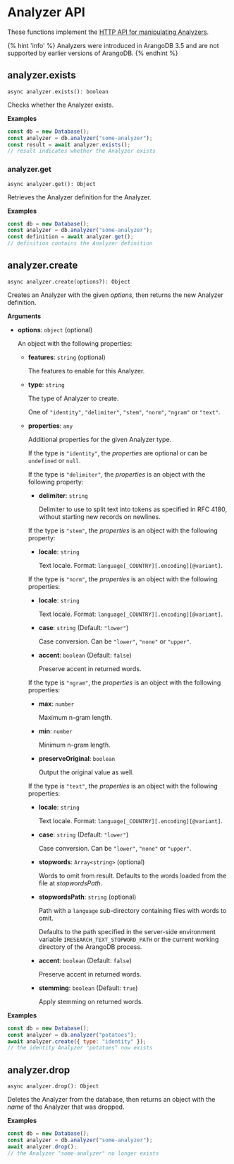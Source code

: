 # Analyzer API

These functions implement the
[HTTP API for manipulating Analyzers](https://www.arangodb.com/docs/stable/http/analyzers.html).

{% hint 'info' %}
Analyzers were introduced in ArangoDB 3.5 and are not supported by earlier
versions of ArangoDB.
{% endhint %}

## analyzer.exists

`async analyzer.exists(): boolean`

Checks whether the Analyzer exists.

**Examples**

```js
const db = new Database();
const analyzer = db.analyzer("some-analyzer");
const result = await analyzer.exists();
// result indicates whether the Analyzer exists
```

### analyzer.get

`async analyzer.get(): Object`

Retrieves the Analyzer definition for the Analyzer.

**Examples**

```js
const db = new Database();
const analyzer = db.analyzer("some-analyzer");
const definition = await analyzer.get();
// definition contains the Analyzer definition
```

## analyzer.create

`async analyzer.create(options?): Object`

Creates an Analyzer with the given _options_, then returns the new Analyzer
definition.

**Arguments**

- **options**: `object` (optional)

  An object with the following properties:

  - **features**: `string` (optional)

    The features to enable for this Analyzer.

  - **type**: `string`

    The type of Analyzer to create.

    One of `"identity"`, `"delimiter"`, `"stem"`, `"norm"`, `"ngram"` or
    `"text"`.

  - **properties**: `any`

    Additional properties for the given Analyzer type.

    If the type is `"identity"`, the _properties_ are optional or can be
    `undefined` or `null`.

    If the type is `"delimiter"`, the _properties_ is an object with the
    following property:

    - **delimiter**: `string`

      Delimiter to use to split text into tokens as specified in RFC 4180,
      without starting new records on newlines.

    If the type is `"stem"`, the _properties_ is an object with the
    following property:

    - **locale**: `string`

      Text locale. Format: `language[_COUNTRY][.encoding][@variant]`.

    If the type is `"norm"`, the _properties_ is an object with the
    following properties:

    - **locale**: `string`

      Text locale. Format: `language[_COUNTRY][.encoding][@variant]`.

    - **case**: `string` (Default: `"lower"`)

      Case conversion. Can be `"lower"`, `"none"` or `"upper"`.

    - **accent**: `boolean` (Default: `false`)

      Preserve accent in returned words.

    If the type is `"ngram"`, the _properties_ is an object with the
    following properties:

    - **max**: `number`

      Maximum n-gram length.

    - **min**: `number`

      Minimum n-gram length.

    - **preserveOriginal**: `boolean`

      Output the original value as well.

    If the type is `"text"`, the _properties_ is an object with the
    following properties:

    - **locale**: `string`

      Text locale. Format: `language[_COUNTRY][.encoding][@variant]`.

    - **case**: `string` (Default: `"lower"`)

      Case conversion. Can be `"lower"`, `"none"` or `"upper"`.

    - **stopwords**: `Array<string>` (optional)

      Words to omit from result. Defaults to the words loaded from the file at
      _stopwordsPath_.

    - **stopwordsPath**: `string` (optional)

      Path with a `language` sub-directory containing files with words to omit.

      Defaults to the path specified in the server-side environment variable
      `IRESEARCH_TEXT_STOPWORD_PATH` or the current working directory of the
      ArangoDB process.

    - **accent**: `boolean` (Default: `false`)

      Preserve accent in returned words.

    - **stemming**: `boolean` (Default: `true`)

      Apply stemming on returned words.

**Examples**

```js
const db = new Database();
const analyzer = db.analyzer("potatoes");
await analyzer.create({ type: "identity" });
// the identity Analyzer "potatoes" now exists
```

## analyzer.drop

`async analyzer.drop(): Object`

Deletes the Analyzer from the database, then returns an object with the _name_
of the Analyzer that was dropped.

**Examples**

```js
const db = new Database();
const analyzer = db.analyzer("some-analyzer");
await analyzer.drop();
// the Analyzer "some-analyzer" no longer exists
```
